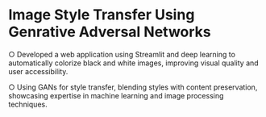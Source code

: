 # Image Style Transfer Using Genrative Adversal Networks


○ Developed a web application using Streamlit and deep learning to automatically colorize black and white images, improving visual quality and user accessibility.

○	Using GANs for style transfer, blending styles with content preservation, showcasing expertise in machine learning and image processing techniques.
